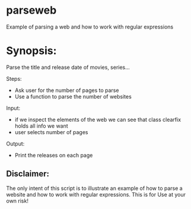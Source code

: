 # parseweb
Example of parsing a web and how to work with regular expressions

# Synopsis:
Parse the title and release date of movies, series... 

Steps:
- Ask user for the number of pages to parse
- Use a function to parse the number of websites

Input:
- if we inspect the elements of the web we can see that class clearfix holds all info we want
- user selects number of pages

Output:
- Print the releases on each page
 
## Disclaimer:
The only intent of this script is to illustrate an example
of how to parse a website and how to work with regular expressions.
This is for Use at your own risk!





